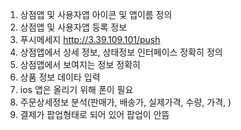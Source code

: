 
  1. 상점앱 및 사용자앱 아이콘 및 앱이름 정의
  2. 상점앱 및 사용자앱 등록 정보 
  3. 푸시메세지   http://3.39.109.101/push
  4. 상점앱에서 상세 정보, 상태정보 인터페이스 정확히 정의
  5. 상점앱에서 보여지는 정보 정확히
  6. 상품 정보 데이타 입력
  7. ios 앱은 올리기 위해 폰이 필요
  8. 주문상세정보 분석(판매가, 배송가, 실제가격, 수량, 가격, )
  9. 결제가 팝업형태로 되어 있어 팝업이 안뜸



